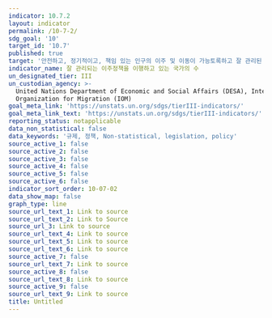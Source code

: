 ```yaml
---
indicator: 10.7.2
layout: indicator
permalink: /10-7-2/
sdg_goal: '10'
target_id: '10.7'
published: true
target: '안전하고, 정기적이고, 책임 있는 인구의 이주 및 이동이 가능토록하고 잘 관리된 이민정책 수립 및 이행'
indicator_name: 잘 관리되는 이주정책을 이행하고 있는 국가의 수
un_designated_tier: III
un_custodian_agency: >-
  United Nations Department of Economic and Social Affairs (DESA), International
  Organization for Migration (IOM)
goal_meta_link: 'https://unstats.un.org/sdgs/tierIII-indicators/'
goal_meta_link_text: 'https://unstats.un.org/sdgs/tierIII-indicators/'
reporting_status: notapplicable
data_non_statistical: false
data_keywords: '규제, 정책, Non-statistical, legislation, policy'
source_active_1: false
source_active_2: false
source_active_3: false
source_active_4: false
source_active_5: false
source_active_6: false
indicator_sort_order: 10-07-02
data_show_map: false
graph_type: line
source_url_text_1: Link to source
source_url_text_2: Link to Source
source_url_3: Link to source
source_url_text_4: Link to source
source_url_text_5: Link to source
source_url_text_6: Link to source
source_active_7: false
source_url_text_7: Link to source
source_active_8: false
source_url_text_8: Link to source
source_active_9: false
source_url_text_9: Link to source
title: Untitled
---
```

